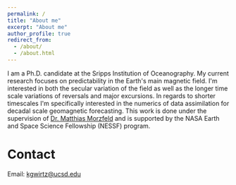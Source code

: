 ```yaml
---
permalink: /
title: "About me"
excerpt: "About me"
author_profile: true
redirect_from: 
  - /about/
  - /about.html
---
```


I am a Ph.D. candidate at the Sripps Institution of Oceanography. My current research focuses on predictability in the Earth's main magnetic field. I'm interested in both the secular variation of the field as well as the longer time scale variations of reversals and major excursions. In regards to shorter timescales I'm specifically interested in the numerics of data assimilation for decadal scale geomagnetic forecasting. This work is done under the supervision of [Dr. Matthias Morzfeld](https://igppweb.ucsd.edu/~mmorzfeld/) and is supported by the NASA Earth and Space Science Fellowship (NESSF) program. 

Contact
======

Email: kgwirtz@ucsd.edu
